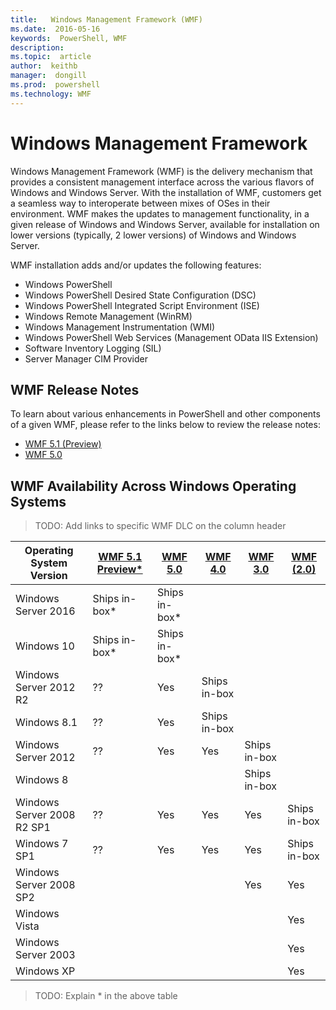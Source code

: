 ```yaml
---
title:   Windows Management Framework (WMF)
ms.date:  2016-05-16
keywords:  PowerShell, WMF
description:  
ms.topic:  article
author:  keithb
manager:  dongill
ms.prod:  powershell
ms.technology: WMF
---
```


# Windows Management Framework

Windows Management Framework (WMF) is the delivery mechanism that provides a consistent management interface across the various flavors of Windows and Windows Server.
With the installation of WMF, customers get a seamless way to interoperate between mixes of OSes in their environment.
WMF makes the updates to management functionality, in a given release of Windows and Windows Server, available for installation on lower versions (typically, 2 lower versions) of Windows and Windows Server.

WMF installation adds and/or updates the following features:

- Windows PowerShell
- Windows PowerShell Desired State Configuration (DSC)
- Windows PowerShell Integrated Script Environment (ISE)
- Windows Remote Management (WinRM)
- Windows Management Instrumentation (WMI)
- Windows PowerShell Web Services (Management OData IIS Extension)
- Software Inventory Logging (SIL)
- Server Manager CIM Provider

## WMF Release Notes
To learn about various enhancements in PowerShell and other components of a given WMF, please refer to the links below to review the release notes:


- [WMF 5.1 (Preview)](5.1/release-notes.md)
- [WMF 5.0](5.0/releasenotes.md)


## WMF Availability Across Windows Operating Systems

>TODO: Add links to specific WMF DLC on the column header

| Operating System Version | [WMF 5.1 Preview*]() | [WMF 5.0]() | [WMF 4.0]() |  [WMF 3.0]() | [WMF (2.0)]() |
| ------------------------ | ----------- | ----------- | ----------- | ------------ |  ------------- |
| Windows Server 2016 | Ships in-box* | Ships in-box* |  |  |  |
| Windows 10 | Ships in-box* | Ships in-box*  | | | |  
| Windows Server 2012 R2| ?? | Yes | Ships in-box |  |  |
| Windows 8.1 | ?? | Yes |  Ships in-box |  |  |
| Windows Server 2012 | ?? | Yes | Yes |  Ships in-box | |
| Windows 8 |  |  |  | Ships in-box | |
| Windows Server 2008 R2 SP1 | ?? | Yes | Yes |  Yes| Ships in-box |
| Windows 7 SP1  | ?? | Yes | Yes | Yes | Ships in-box |
| Windows Server 2008 SP2 | | | | Yes | Yes |
| Windows Vista | | | | | Yes |
| Windows Server 2003| | | |  | Yes |
| Windows XP | | | |  | Yes |

>TODO: Explain * in the above table
